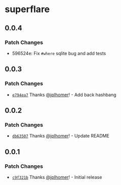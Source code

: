 # superflare

## 0.0.4

### Patch Changes

- 596524e: Fix `#where` sqlite bug and add tests

## 0.0.3

### Patch Changes

- [`e794ea7`](https://github.com/jplhomer/superflare/commit/e794ea72d851fd9a60c533f0d277341e497f50b3) Thanks [@jplhomer](https://github.com/jplhomer)! - Add back hashbang

## 0.0.2

### Patch Changes

- [`db63507`](https://github.com/jplhomer/superflare/commit/db635072c72f4949d83792dcc0916f754c23e18b) Thanks [@jplhomer](https://github.com/jplhomer)! - Update README

## 0.0.1

### Patch Changes

- [`c9f321b`](https://github.com/jplhomer/superflare/commit/c9f321b4c44885838196eecff489c586116befe7) Thanks [@jplhomer](https://github.com/jplhomer)! - Initial release
